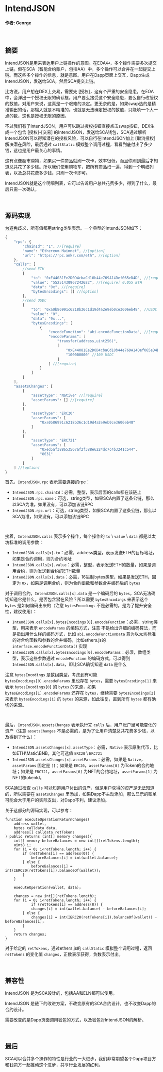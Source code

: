 # IntendJSON

#### 作者: George
<br>

## 摘要
IntendJSON是用来表达用户上链操作的意图。在EOA中，多个操作需要多次提交上链。但在SCA（智能合约账户，包括AA）中，多个操作可以合并在一起提交上链。而这些多个操作的信息，就是意图。用户在Dapp页面上交互，Dapp生成IntendJSON，发送给SCA，然后SCA提交上链。

比方说，用户想在DEX上交易，需要先 [授权]，这有个严重的安全隐患，在EOA中，会弹出一个授权无限的确认框，用户要么接受这个安全隐患，要么自行改授权的数值，对用户来说，这真是一个艰难的决定。更无奈的是，如果swap选的是精准输出的话，那输入就是不精准的，也就是无法确定授权的数值，只能填一个大一点的数，这也是授权无限的原因。

不过我们有了IntendJSON，用户可以跳过授权按钮直接点击swap按钮，DEX生成一个包含 [授权]-[交易] 的IntendJSON，发送给SCA钱包，SCA通过解析IntendJSON可以得知潜在的授权风险，可以自行在IntendJSON加上 [取消授权] 解决潜在风险，最后通过 `callStatic` 模拟整个调用过程，看看到底付出了多少钱，这也是用户最关心的事情。

这有点像超市购物，如果买一件商品就刷一次卡，效率很低，而且你刷到最后才知道总共花了多少钱。所以我们使用购物车，把所有商品扫一遍，得到一个明细列表，以及总共花费多少钱，只刷一次卡即可。

IntendJSON就是这个明细列表，它可以告诉用户总共花费多少，得到了什么，最后只需一次确认。

<br>

## 源码实现
为避免歧义，所有值都用string类型表示。一个典型的IntendJSON如下：

```javascript
{
    "rpc": {
        "chainId": "1", //[require]
        "name": "Ethereum Mainnet", //[option]
        "url": "https://rpc.ankr.com/eth", //[option]
    },
    "calls": [
        //send ETH
        {
            "to": "0xE44081Ee2D0D4cbaCd10b44e769A14Def065eD4D", //[require] to Wallet
            "value": "55251430967242622", //[require] 0.055 ETH
            "data": "0x", //[require]
            "bytesEncodings": [] //[option]
        },
        //send USDC
        {
            "to": "0xa0b86991c6218b36c1d19d4a2e9eb0ce3606eb48", //USDC
            "value": "0",
            "data": "0x...",
            "bytesEncodings": [
                {
                    "encodeFunction": "abi.encodeFunctionData", //[require]
                    "encodeParams": [
                        "transfer(address,uint256)",
                        [
                            "0xE44081Ee2D0D4cbaCd10b44e769A14Def065eD4D", //to Wallet
                            "100000000" //100 USDC
                        ]
                    ] //[require]
                }
            ]
        }
    ],
    "assetsChanges": [
        {
            "assetType": "Native" //[require]
            "assetParams": [] //[require]
        },
        {
            "assetType": "ERC20"
            "assetParams": [
                "0xa0b86991c6218b36c1d19d4a2e9eb0ce3606eb48"
            ]
        },
        {
            "assetType": "ERC721"
            "assetParams": [
                "0xed5af388653567af2f388e6224dc7c4b3241c544",
                "8631"
            ]
        }
    ] //[option]
}
```

首先，`IntendJSON.rpc` 表示需要连接的rpc：
- `IntendJSON.rpc.chainId`：必需，整型，表示后面的calls都在该链上
- `IntendJSON.rpc.name`：可选，string类型，如果SCA内置了这条公链，那么以SCA为准，如果没有，可以添加该链RPC
- `IntendJSON.rpc.url`：可选，string类型，如果SCA内置了这条公链，那么以SCA为准，如果没有，可以添加该链RPC

<br>

接着，`IntendJSON.calls` 表示多个操作，每个操作的 `to` \ `value` \ `data` 都是以太坊标准的调用参数：
- `IntendJSON.calls[x].to`：必需，address类型，表示发送ETH的目标地址，如果是合约调用，则为合约地址
- `IntendJSON.calls[x].value`：必需，整型，表示发送ETH的数量，如果是调用合约，则为发送到合约的ETH数量
- `IntendJSON.calls[x].data`：必需，16进制bytes类型，如果是发送ETH，固定为 `0x`，如果是调用合约，则为合约函数和参数合并编码后的 `bytes`

对于调用合约，`IntendJSON.calls[x].data` 是一个编码后的 `bytes`，SCA无法确切知道它是什么，是否包含潜在风险？所以需要 `bytesEncodings` 来表示这个 `bytes` 是如何编码出来的（注意 `bytesEncodings` 不是必需的，是为了提升安全性，建议使用）：

- `IntendJSON.calls[x].bytesEncodings[0].encodeFunction`：必需，string类型，用来表示 `encodeParams` 的编码方式，注意 不是给出详细的编码算法，而是指出用什么样的编码方式，比如 `abi.encodeFunctionData` 意为以太坊标准的对合约函数和参数的合并编码，比如ethers.js的 `interface.encodeFunctionData()` 实现
- `IntendJSON.calls[x].bytesEncodings[0].encodeParams`：必须，数组类型，表示这些参数通过 `encodeFunction` 的编码方式，可以得到 `IntendJSON.calls[x].data`，即让SCA确切知道 `data` 是什么

注意 `bytesEncodings` 是数组类型，考虑到有可能 `bytesEncodings[0].encodeParams` 里也存在 `bytes`，需要 `bytesEncodings[1]` 来表示 `bytesEncodings[0]` 的 `bytes` 的来源，如果 `bytesEncodings[1].encodeParams` 还存在 `bytes`，继续需要 `bytesEncodings[2]` 来表示 `bytesEncodings[1]` 的 `bytes` 的来源，如此往复，直到所有 `bytes` 都有确切的来源。

<br>

最后，`IntendJSON.assetsChanges` 表示执行完 `calls` 后，用户账户里可能变化的资产（注意 `assetsChanges` 不是必需的，是为了让用户清楚总共花费多少钱，以及得到了什么）：
- `IntendJSON.assetsChanges[x].assetType`：必需，`Native` 表示原生代币，比如ETH\Matic\BNB，其他可选值 `ERC20` \ `ERC721`
- `IntendJSON.assetsChanges[x].assetParams`：必需，如果是 `Native`，`assetParams` 固定是 `[]`；如果是 `ERC20`，`assetParams[0]` 为Token的合约地址；如果是 `ERC721`，`assetParams[0]` 为NFT的合约地址，`assetParams[1]` 为NFT的tokenId。

SCA通过检查 `calls` 可以知道用户付出的资产，但是用户获得的资产是无法知道的，所以需要在 `assetsChanges` 里添加，如果Dapp不主动添加，那么显示的账单可能会大于用户的实际支出，对Dapp不利，建议添加。

关于这部分的源码实现，可以参考：

```solidity
function executeOperationReturnChanges(
    address wallet,
    bytes calldata data,
    address[] calldata retTokens
) public returns (int[] memory changes){
    int[] memory beforeBalances = new int[](retTokens.length);
    uint8 i;
    for (i = 0; i<retTokens.length; i++) {
        if (retTokens[i] == address(0)) {
            beforeBalances[i] = int(wallet.balance);
        } else {
            beforeBalances[i] = int(IERC20(retTokens[i]).balanceOf(wallet));
        }
    }

    executeOperation(wallet, data);

    changes = new int[](retTokens.length);
    for (i = 0; i<retTokens.length; i++) {
            if (retTokens[i] == address(0)) {
            changes[i] = int(wallet.balance) - beforeBalances[i];
        } else {
            changes[i] = int(IERC20(retTokens[i]).balanceOf(wallet)) - beforeBalances[i];
        }
    }
    return changes;
}
```

对于给定的 `retTokens`，通过ethers.js的 `callStatic` 模拟整个调用过程，返回 `retTokens` 的变化值 `changes`，正数表示获得，负数表示付出。

<br>

## 兼容性
IntendJSON 是为SCA设计的，包括AA和ELN都可以使用。

IntendJSON 是链下的改进方案，不改变原有的SCA合约设计，也不改变Dapp的合约设计。

需要改变的是Dapp页面调用钱包的方式，以及钱包对IntendJSON的解析。

<br>

## 最后
SCA可以合并多个操作的特性是行业的一大进步，我们非常期望各个Dapp项目方和钱包方一起推动这个进步，共享行业发展的红利。